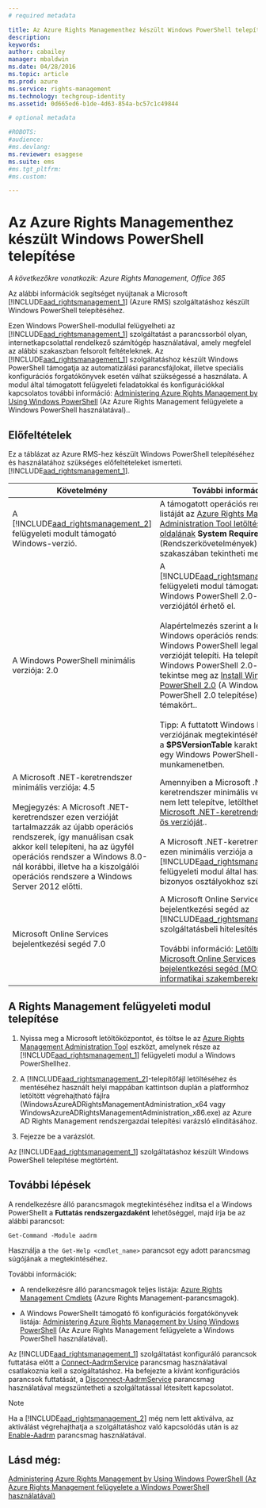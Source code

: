 ```yaml
---
# required metadata

title: Az Azure Rights Managementhez készült Windows PowerShell telepítése | Azure RMS
description:
keywords:
author: cabailey
manager: mbaldwin
ms.date: 04/28/2016
ms.topic: article
ms.prod: azure
ms.service: rights-management
ms.technology: techgroup-identity
ms.assetid: 0d665ed6-b1de-4d63-854a-bc57c1c49844

# optional metadata

#ROBOTS:
#audience:
#ms.devlang:
ms.reviewer: esaggese
ms.suite: ems
#ms.tgt_pltfrm:
#ms.custom:

---
```


# Az Azure Rights Managementhez készült Windows PowerShell telepítése

*A következőkre vonatkozik: Azure Rights Management, Office 365*

Az alábbi információk segítséget nyújtanak a Microsoft [!INCLUDE[aad_rightsmanagement_1](../includes/aad_rightsmanagement_1_md.md)] (Azure RMS) szolgáltatáshoz készült Windows PowerShell telepítéséhez.

Ezen Windows PowerShell-modullal felügyelheti az [!INCLUDE[aad_rightsmanagement_1](../includes/aad_rightsmanagement_1_md.md)] szolgáltatást a parancssorból olyan, internetkapcsolattal rendelkező számítógép használatával, amely megfelel az alábbi szakaszban felsorolt feltételeknek. Az [!INCLUDE[aad_rightsmanagement_1](../includes/aad_rightsmanagement_1_md.md)] szolgáltatáshoz készült Windows PowerShell támogatja az automatizálási parancsfájlokat, illetve speciális konfigurációs forgatókönyvek esetén válhat szükségessé a használata. A modul által támogatott felügyeleti feladatokkal és konfigurációkkal kapcsolatos további információ: [Administering Azure Rights Management by Using Windows PowerShell](administer-powershell.md) (Az Azure Rights Management felügyelete a Windows PowerShell használatával)..

## Előfeltételek
Ez a táblázat az Azure RMS-hez készült Windows PowerShell telepítéséhez és használatához szükséges előfeltételeket ismerteti. [!INCLUDE[aad_rightsmanagement_1](../includes/aad_rightsmanagement_1_md.md)].

|Követelmény|További információ|
|---------------|--------------------|
|A [!INCLUDE[aad_rightsmanagement_2](../includes/aad_rightsmanagement_2_md.md)] felügyeleti modult támogató Windows-verzió.|A támogatott operációs rendszerek listáját az [Azure Rights Management Administration Tool letöltési oldalának](http://go.microsoft.com/fwlink/?LinkId=257721) **System Requirements** (Rendszerkövetelmények) című szakaszában tekintheti meg..|
|A Windows PowerShell minimális verziója: 2.0|A [!INCLUDE[aad_rightsmanagement_2](../includes/aad_rightsmanagement_2_md.md)] felügyeleti modul támogatása a Windows PowerShell 2.0-s verziójától érhető el.<br /><br />Alapértelmezés szerint a legtöbb Windows operációs rendszer a Windows PowerShell legalább 2.0-s verzióját telepíti. Ha telepítenie kell a Windows PowerShell 2.0-s verzióját, tekintse meg az [Install Windows PowerShell 2.0](http://msdn.microsoft.com/library/ff637750.aspx) (A Windows PowerShell 2.0 telepítése) című témakört..<br /><br />Tipp: A futtatott Windows PowerShell verziójának megtekintéséhez írja be a **$PSVersionTable** karakterláncot egy Windows PowerShell-munkamenetben.|
|A Microsoft .NET-keretrendszer minimális verziója: 4.5<br /><br />Megjegyzés: A Microsoft .NET-keretrendszer ezen verzióját tartalmazzák az újabb operációs rendszerek, így manuálisan csak akkor kell telepíteni, ha az ügyfél operációs rendszer a Windows 8.0-nál korábbi, illetve ha a kiszolgálói operációs rendszere a Windows Server 2012 előtti.|Amennyiben a Microsoft .NET-keretrendszer minimális verziója még nem lett telepítve, letöltheti a [Microsoft .NET-keretrendszer 4.5-ös verzióját](http://www.microsoft.com/download/details.aspx?id=30653)..<br /><br />A Microsoft .NET-keretrendszer ezen minimális verziója a [!INCLUDE[aad_rightsmanagement_2](../includes/aad_rightsmanagement_2_md.md)] felügyeleti modul által használt bizonyos osztályokhoz szükséges.|
|Microsoft Online Services bejelentkezési segéd 7.0|A Microsoft Online Services bejelentkezési segéd az [!INCLUDE[aad_rightsmanagement_1](../includes/aad_rightsmanagement_1_md.md)] szolgáltatásbeli hitelesítéshez.<br /><br />További információ: [Letöltőközpont: Microsoft Online Services bejelentkezési segéd (MOS SIA) informatikai szakembereknek – RTW](http://www.microsoft.com/en-us/download/details.aspx?id=41950).|

## A Rights Management felügyeleti modul telepítése

1.  Nyissa meg a Microsoft letöltőközpontot, és töltse le az [Azure Rights Management Administration Tool](https://go.microsoft.com/fwlink/?LinkId=257721) eszközt, amelynek része az [!INCLUDE[aad_rightsmanagement_1](../includes/aad_rightsmanagement_1_md.md)] felügyeleti modul a Windows PowerShellhez.

2.  A [!INCLUDE[aad_rightsmanagement_2](../includes/aad_rightsmanagement_2_md.md)]-telepítőfájl letöltéséhez és mentéséhez használt helyi mappában kattintson duplán a platformhoz letöltött végrehajtható fájlra (WindowsAzureADRightsManagementAdministration_x64 vagy WindowsAzureADRightsManagementAdministration_x86.exe) az Azure AD Rights Management rendszergazdai telepítési varázsló elindításához.

3.  Fejezze be a varázslót.

Az [!INCLUDE[aad_rightsmanagement_1](../includes/aad_rightsmanagement_1_md.md)] szolgáltatáshoz készült Windows PowerShell telepítése megtörtént.

## További lépések
A rendelkezésre álló parancsmagok megtekintéséhez indítsa el a Windows PowerShellt a **Futtatás rendszergazdaként** lehetőséggel, majd írja be az alábbi parancsot:

```
Get-Command -Module aadrm
```
Használja a `the Get-Help <cmdlet_name>` parancsot egy adott parancsmag súgójának a megtekintéséhez.

További információk:

-   A rendelkezésre álló parancsmagok teljes listája: [Azure Rights Management Cmdlets](https://msdn.microsoft.com/library/windowsazure/dn629398.aspx) (Azure Rights Management-parancsmagok).

-   A Windows PowerShellt támogató fő konfigurációs forgatókönyvek listája: [Administering Azure Rights Management by Using Windows PowerShell](administer-powershell.md) (Az Azure Rights Management felügyelete a Windows PowerShell használatával).

Az [!INCLUDE[aad_rightsmanagement_1](../includes/aad_rightsmanagement_1_md.md)] szolgáltatást konfiguráló parancsok futtatása előtt a [Connect-AadrmService](https://msdn.microsoft.com/library/windowsazure/dn629415.aspx) parancsmag használatával csatlakoznia kell a szolgáltatáshoz. Ha befejezte a kívánt konfigurációs parancsok futtatását, a [Disconnect-AadrmService](https://msdn.microsoft.com/library/windowsazure/dn629416.aspx) parancsmag használatával megszüntetheti a szolgáltatással létesített kapcsolatot.

> [!NOTE]
> Ha a [!INCLUDE[aad_rightsmanagement_2](../includes/aad_rightsmanagement_2_md.md)] még nem lett aktiválva, az aktiválást végrehajthatja a szolgáltatáshoz való kapcsolódás után is az [Enable-Aadrm](https://msdn.microsoft.com/library/windowsazure/dn629412.aspx) parancsmag használatával.

## Lásd még:
[Administering Azure Rights Management by Using Windows PowerShell (Az Azure Rights Management felügyelete a Windows PowerShell használatával)](administer-powershell.md)


<!--HONumber=Apr16_HO4-->


